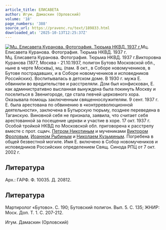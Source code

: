 ```yaml
---
article_title: ЕЛИСАВЕТА
author: Игум. Дамаскин (Орловский)
volume: '18'
page_numbers: '388'
source_url: https://pravenc.ru/text/189833.html
downloaded_at: '2025-10-13T12:25:37Z'
---
```


[![Мц. Елисавета Куранова. Фотография. Тюрьма НКВД. 1937 г.](https://pravenc.ru/data/586/493/1234/i200.jpg "Кликните для увеличения картинки")](https://pravenc.ru/data/586/493/1234/i400.jpg)Мц. Елисавета Куранова. Фотография. Тюрьма НКВД. 1937 г.  
Мц. Елисавета Куранова. Фотография. Тюрьма НКВД. 1937 г.Викторовна Куранова (1877, Москва - 21.10.1937, полигон Бутово Московской обл., ныне в черте Москвы), мц. (пам. 8 окт., в Соборе новомучеников, в Бутове пострадавших, и в Соборе новомучеников и исповедников Российских). Воспитывалась в детском доме. В 1930 г. мужа Е. обвинили во вредительстве и расстреляли. Дом был конфискован, Е. как административно высланная вынуждена была покинуть Москву и поселиться в Звенигороде, где стала певчей церковного хора. Оказывала помощь заключенным священнослужителям. 9 сент. 1937 г. Е. была арестована по обвинению в «контрреволюционной деятельности», заключена в Бутырскую тюрьму, позднее переведена в Таганскую. Виновной себя не признала, заявила, что считает себя арестованной за посещение церкви и участие в хоре. 17 окт. 1937 г. Особой тройкой НКВД по Московской обл. приговорена к расстрелу вместе с прот. сщмч. [Петром Никотиным](<https://pravenc.ru/text/Петром Никотиным.html>) и мучениками [Виктором Фроловым](https://pravenc.ru/text/ВИКТОР.html), [Иоанном Рыбиным](<https://pravenc.ru/text/Иоанном Рыбиным.html>) и [Николаем Кузьминым](<https://pravenc.ru/text/Николаем Кузьминым.html>). Погребена в общей безвестной могиле. Имя Е. включено в Собор новомучеников и исповедников Российских определением Свящ. Синода РПЦ от 7 окт. 2002 г.

## Литература

Арх.: ГАРФ. Ф. 10035. Д. 20812.

## Литература

Мартиролог «Бутово». С. 190; Бутовский полигон. Вып. 5. С. 135; ЖНИР: Моск. Доп. Т. 1. С. 207-212.

Игум. Дамаскин (Орловский)
